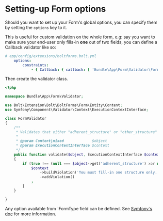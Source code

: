 Setting-up Form options
=======================

Should you want to set up your Form's global options, you can specify
them by setting the `options` key to it.

This is useful for custom validation on the whole form, e.g: say you want to
make sure your end-user only fills-in **one** out of two fields, you can define a 
Callback validator like so:

```yaml
# app/config/extensions/boltforms.bolt.yml
    options:
        constraints:
            - { Callback: { callback: [ 'Bundle\App\Form\Validator\FormValidator', 'validate'] } }
```

Then create the validator class.

```php
<?php

namespace Bundle\App\Form\Validator;

use Bolt\Extension\Bolt\BoltForms\Form\Entity\Content;
use Symfony\Component\Validator\Context\ExecutionContextInterface;

class FormValidator
{
    /**
     * Validates that either "adherent_structure" or "other_structure" is filled-in but not both.
     *
     * @param Content|mixed             $object
     * @param ExecutionContextInterface $context
     */
    public function validate($object, ExecutionContextInterface $context)
    {
        if (true !== (null === $object->get('adherent_structure') xor null === $object->get('other_structure'))) {
            $context
                ->buildViolation('You must fill-in one structure only.')
                ->addViolation()
            ;
        }
    }

}
```

Any option available from `FormType field can be defined.
See [Symfony's doc](https://symfony.com/doc/current/reference/forms/types/form.html)
for more information.